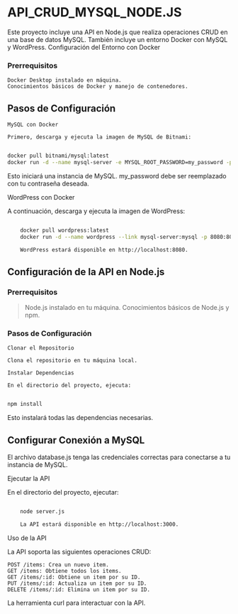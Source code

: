 # API_CRUD_MYSQL_NODE.JS

Este proyecto incluye una API en Node.js que realiza operaciones CRUD en una base de datos MySQL. También incluye un entorno Docker con MySQL y WordPress.
Configuración del Entorno con Docker
### Prerrequisitos

    Docker Desktop instalado en máquina.
    Conocimientos básicos de Docker y manejo de contenedores.

## Pasos de Configuración

    MySQL con Docker

    Primero, descarga y ejecuta la imagen de MySQL de Bitnami:

 ```bash

docker pull bitnami/mysql:latest
docker run -d --name mysql-server -e MYSQL_ROOT_PASSWORD=my_password -p 3306:3306 bitnami/mysql:latest
```
Esto iniciará una instancia de MySQL. my_password debe ser reemplazado con tu contraseña deseada.

WordPress con Docker

A continuación, descarga y ejecuta la imagen de WordPress:

```bash

    docker pull wordpress:latest
    docker run -d --name wordpress --link mysql-server:mysql -p 8080:80 wordpress:latest

    WordPress estará disponible en http://localhost:8080.
```
## Configuración de la API en Node.js
### Prerrequisitos

   > Node.js instalado en tu máquina.
   > Conocimientos básicos de Node.js y npm.

### Pasos de Configuración

    Clonar el Repositorio

    Clona el repositorio en tu máquina local.

    Instalar Dependencias

    En el directorio del proyecto, ejecuta:

```bash

npm install
```

Esto instalará todas las dependencias necesarias.

## Configurar Conexión a MySQL

El archivo database.js tenga las credenciales correctas para conectarse a tu instancia de MySQL.

Ejecutar la API

En el directorio del proyecto, ejecutar:

```bash

    node server.js

    La API estará disponible en http://localhost:3000.
```
Uso de la API

La API soporta las siguientes operaciones CRUD:

    POST /items: Crea un nuevo item.
    GET /items: Obtiene todos los items.
    GET /items/:id: Obtiene un item por su ID.
    PUT /items/:id: Actualiza un item por su ID.
    DELETE /items/:id: Elimina un item por su ID.

La herramienta curl para interactuar con la API.



